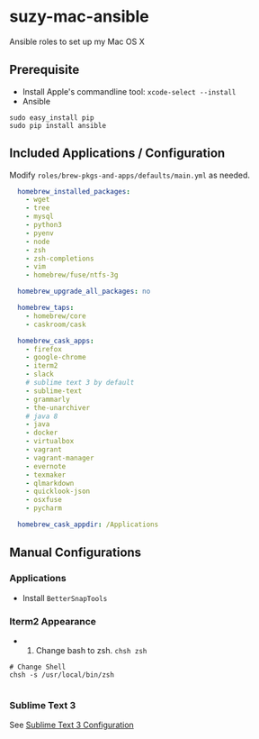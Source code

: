 # suzy-mac-ansible
Ansible roles to set up my Mac OS X

## Prerequisite

+ Install Apple's commandline tool: `xcode-select --install`
+ Ansible

```
sudo easy_install pip
sudo pip install ansible
```

## Included Applications / Configuration

Modify `roles/brew-pkgs-and-apps/defaults/main.yml` as needed.

```yaml
  homebrew_installed_packages:
    - wget
    - tree
    - mysql
    - python3
    - pyenv
    - node
    - zsh
    - zsh-completions
    - vim
    - homebrew/fuse/ntfs-3g

  homebrew_upgrade_all_packages: no

  homebrew_taps:
    - homebrew/core
    - caskroom/cask

  homebrew_cask_apps:
    - firefox
    - google-chrome
    - iterm2
    - slack
    # sublime text 3 by default
    - sublime-text
    - grammarly
    - the-unarchiver
    # java 8
    - java
    - docker
    - virtualbox
    - vagrant
    - vagrant-manager
    - evernote
    - texmaker
    - qlmarkdown
    - quicklook-json
    - osxfuse
    - pycharm

  homebrew_cask_appdir: /Applications
```

## Manual Configurations

### Applications

+ Install `BetterSnapTools`

### Iterm2 Appearance

+ 1. Change bash to zsh. `chsh zsh `

```
# Change Shell
chsh -s /usr/local/bin/zsh


```

### Sublime Text 3

See [Sublime Text 3 Configuration](http://suzywu2014.github.io/ubuntu/2017/02/18/Ubuntu-sublime3)
